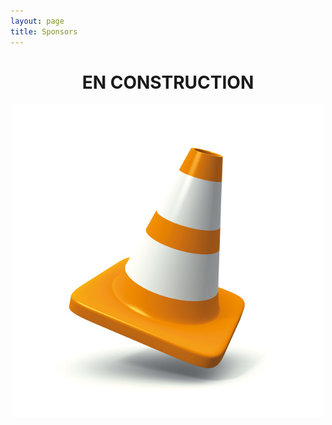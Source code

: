```yaml
---
layout: page
title: Sponsors
---
```

<center><h1>EN CONSTRUCTION</h1>
<img src="/images/plot._scaled.jpg" alt="Plot de chantier :)" align="middle" style="float:width:500px;height:500px;"></center>
